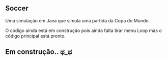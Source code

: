 ## Soccer

Uma simulação em Java que simula uma partida da Copa do Mundo.

O código ainda está em construção pois ainda falta tirar menu Loop mas o código principal está pronto.

## Em construção.. ಥ_ಥ
